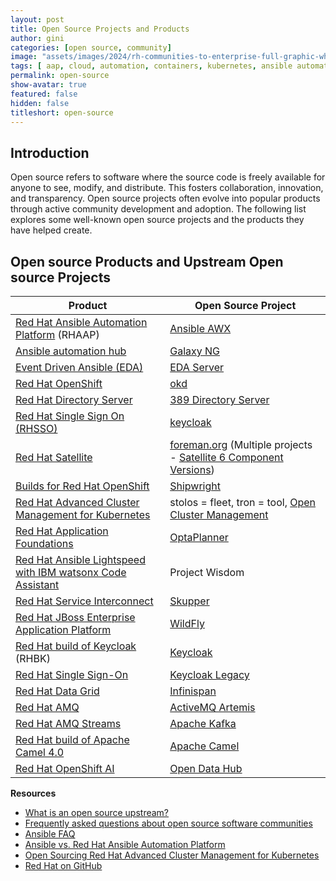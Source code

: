 ```yaml
---
layout: post
title: Open Source Projects and Products
author: gini
categories: [open source, community]
image: "assets/images/2024/rh-communities-to-enterprise-full-graphic-white-202002pr_white.png"
tags: [ aap, cloud, automation, containers, kubernetes, ansible automation platform, red hat ansible, redhat project vs downstream product,]
permalink: open-source
show-avatar: true
featured: false
hidden: false
titleshort: open-source
---
```


## Introduction

Open source refers to software where the source code is freely available for anyone to see, modify, and distribute. This fosters collaboration, innovation, and transparency. Open source projects often evolve into popular products through active community development and adoption. The following list explores some well-known open source projects and the products they have helped create.

## Open source Products and Upstream Open source Projects

| Product | Open Source Project |
|---|---|
| [Red Hat Ansible Automation Platform](https://www.redhat.com/en/technologies/management/ansible) (RHAAP) | [Ansible AWX](https://github.com/ansible/awx) |
| [Ansible automation hub](https://www.redhat.com/en/technologies/management/ansible/automation-hub) | [Galaxy NG](https://github.com/ansible/galaxy_ng/) |
| [Event Driven Ansible (EDA)](https://www.redhat.com/en/technologies/management/ansible/event-driven-ansible) | [EDA Server](https://github.com/ansible/eda-server) |
| [Red Hat OpenShift](https://www.redhat.com/en/technologies/cloud-computing/openshift) | [okd](https://www.okd.io/) |
| [Red Hat Directory Server](https://www.redhat.com/en/technologies/cloud-computing/directory-server) | [389 Directory Server](https://www.port389.org/) |
| [Red Hat Single Sign On (RHSSO)](https://access.redhat.com/products/red-hat-single-sign-on/) | [keycloak](https://www.keycloak.org/) |
| [Red Hat Satellite](https://www.redhat.com/en/technologies/management/satellite) | [foreman.org](https://www.theforeman.org/) (Multiple projects - [Satellite 6 Component Versions](https://access.redhat.com/articles/1343683)) |
| [Builds for Red Hat OpenShift](https://access.redhat.com/documentation/en-us/builds_for_red_hat_openshift) | [Shipwright](https://shipwright.io/) |
| [Red Hat Advanced Cluster Management for Kubernetes](https://www.redhat.com/en/technologies/management/advanced-cluster-management) | stolos = fleet, tron = tool, [Open Cluster Management](https://github.com/open-cluster-management-io) |
| [Red Hat Application Foundations](https://www.redhat.com/en/products/application-foundations) | [OptaPlanner](https://www.optaplanner.org/) |
| [Red Hat Ansible Lightspeed with IBM watsonx Code Assistant](https://www.redhat.com/en/technologies/management/ansible/ansible-lightspeed) | Project Wisdom |
| [Red Hat Service Interconnect](https://www.redhat.com/en/technologies/cloud-computing/service-interconnect) | [Skupper](https://skupper.io/) |
| [Red Hat JBoss Enterprise Application Platform](https://www.redhat.com/en/technologies/jboss-middleware/application-platform) | [WildFly](https://www.wildfly.org/) |
| [Red Hat build of Keycloak](https://access.redhat.com/products/red-hat-build-of-keycloak) (RHBK) | [Keycloak](https://www.keycloak.org/) | Keycloak provides user federation, strong authentication, user management, fine-grained authorization, and more.
| [Red Hat Single Sign-On](https://access.redhat.com/products/red-hat-single-sign-on) | [Keycloak Legacy](https://www.keycloak.org/docs/latest/upgrading/index.html) |
| [Red Hat Data Grid](https://www.redhat.com/en/technologies/jboss-middleware/data-grid) | [Infinispan](https://infinispan.org/) | In-memory data grid
| [Red Hat AMQ](https://www.redhat.com/en/technologies/jboss-middleware/amq) | [ActiveMQ Artemis](https://activemq.apache.org/components/artemis/) | The Next Generation Message Broker by ActiveMQ
| [Red Hat AMQ Streams](https://access.redhat.com/products/red-hat-amq-streams) | [Apache Kafka](https://kafka.apache.org/) | Distributed event streaming platform
| [Red Hat build of Apache Camel 4.0](https://access.redhat.com/documentation/en-us/red_hat_build_of_apache_camel/4.0?overridden_route_name=red_hat_documentation.product_page&base_route_name=red_hat_documentation.product_page&page_manager_page=product_page&page_manager_page_variant=product_page-panels_variant-0&page_manager_page_variant_weight=0) | [Apache Camel](https://camel.apache.org/) |
| [Red Hat OpenShift AI](https://www.redhat.com/en/technologies/cloud-computing/openshift/openshift-ai) | [Open Data Hub](https://opendatahub.io/) |

**Resources**

- [What is an open source upstream?](https://www.redhat.com/en/blog/what-open-source-upstream)
- [Frequently asked questions about open source software communities](https://www.redhat.com/en/resources/frequently-asked-questions-about-open-source-software-communities)
- [Ansible FAQ](https://www.ansible.com/faq)
- [Ansible vs. Red Hat Ansible Automation Platform](https://www.redhat.com/en/technologies/management/ansible/ansible-vs-red-hat-ansible-automation-platform)
- [Open Sourcing Red Hat Advanced Cluster Management for Kubernetes](https://www.redhat.com/en/blog/open-sourcing-red-hat-advanced-cluster-management-kubernetes)
- [Red Hat on GitHub](https://redhatofficial.github.io)